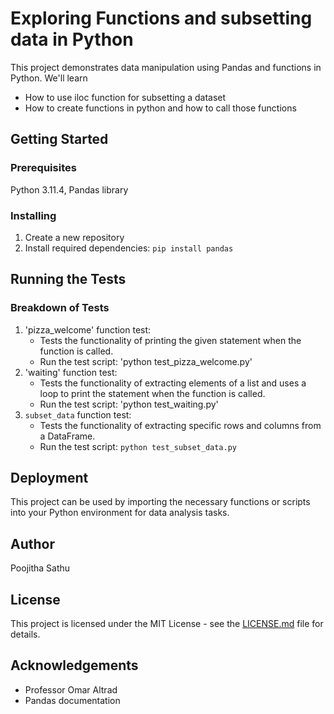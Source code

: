 # Exploring Functions and subsetting data in Python
This project demonstrates data manipulation using Pandas and functions in Python. We'll learn 
- How to use iloc function for subsetting a dataset 
- How to create functions in python and how to call those functions

## Getting Started

### Prerequisites
Python 3.11.4, Pandas library

### Installing
1. Create a new repository
2. Install required dependencies: `pip install pandas`

## Running the Tests

### Breakdown of Tests

1. 'pizza_welcome' function test:
   - Tests the functionality of printing the given statement when the function is called.
   - Run the test script: 'python test_pizza_welcome.py'
2. 'waiting' function test:
   - Tests the functionality of extracting elements of a list and uses a loop to print the statement when the function is called.
   - Run the test script: 'python test_waiting.py'
3. `subset_data` function test:
   - Tests the functionality of extracting specific rows and columns from a DataFrame.
   - Run the test script: `python test_subset_data.py`

## Deployment
This project can be used by importing the necessary functions or scripts into your Python environment for data analysis tasks.

## Author
Poojitha Sathu

## License
This project is licensed under the MIT License - see the [LICENSE.md](https://github.com/poojithasathu/LearnPythonFunctions/blob/main/LICENSE.md) file for details.

## Acknowledgements
- Professor Omar Altrad
- Pandas documentation

